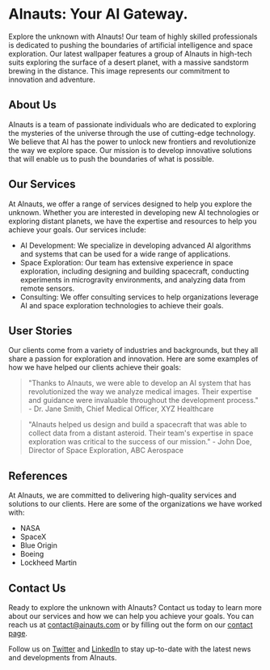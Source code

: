<!--
Write me content for website with wallpaper which alt text is:

"A group of AInauts in high-tech suits exploring the surface of a desert planet, with a massive sandstorm brewing in the distance."

The name/title of the page should not be 1:1 copy of the alt text but rather a real content of the website which is using this wallpaper.

- Use markdown format 
- Start with the heading
- The content should look like a real website 
- Include real sections like references, contact, user stories, etc. use things relevant to the page purpose.
- Feel free to use structure like headings, bullets, numbering, blockquotes, paragraphs, horizontal lines, etc.
- You can use formatting like bold or _italic_
- You can include UTF-8 emojis
- Links should be only #hash anchors (and you can refer to the document itself)
- Do not include images
-->

<!--font:Inter-->

# AInauts: Your AI Gateway.

Explore the unknown with AInauts! Our team of highly skilled professionals is dedicated to pushing the boundaries of artificial intelligence and space exploration. Our latest wallpaper features a group of AInauts in high-tech suits exploring the surface of a desert planet, with a massive sandstorm brewing in the distance. This image represents our commitment to innovation and adventure.

## About Us

AInauts is a team of passionate individuals who are dedicated to exploring the mysteries of the universe through the use of cutting-edge technology. We believe that AI has the power to unlock new frontiers and revolutionize the way we explore space. Our mission is to develop innovative solutions that will enable us to push the boundaries of what is possible.

## Our Services

At AInauts, we offer a range of services designed to help you explore the unknown. Whether you are interested in developing new AI technologies or exploring distant planets, we have the expertise and resources to help you achieve your goals. Our services include:

- AI Development: We specialize in developing advanced AI algorithms and systems that can be used for a wide range of applications.
- Space Exploration: Our team has extensive experience in space exploration, including designing and building spacecraft, conducting experiments in microgravity environments, and analyzing data from remote sensors.
- Consulting: We offer consulting services to help organizations leverage AI and space exploration technologies to achieve their goals.

## User Stories

Our clients come from a variety of industries and backgrounds, but they all share a passion for exploration and innovation. Here are some examples of how we have helped our clients achieve their goals:

> "Thanks to AInauts, we were able to develop an AI system that has revolutionized the way we analyze medical images. Their expertise and guidance were invaluable throughout the development process." - Dr. Jane Smith, Chief Medical Officer, XYZ Healthcare

> "AInauts helped us design and build a spacecraft that was able to collect data from a distant asteroid. Their team's expertise in space exploration was critical to the success of our mission." - John Doe, Director of Space Exploration, ABC Aerospace

## References

At AInauts, we are committed to delivering high-quality services and solutions to our clients. Here are some of the organizations we have worked with:

- NASA
- SpaceX
- Blue Origin
- Boeing
- Lockheed Martin

## Contact Us

Ready to explore the unknown with AInauts? Contact us today to learn more about our services and how we can help you achieve your goals. You can reach us at [contact@ainauts.com](mailto:contact@ainauts.com) or by filling out the form on our [contact page](#contact). 

Follow us on [Twitter](https://twitter.com/ainauts) and [LinkedIn](https://www.linkedin.com/company/ainauts/) to stay up-to-date with the latest news and developments from AInauts.
